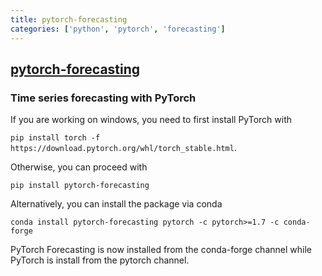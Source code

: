 ```yaml
---
title: pytorch-forecasting
categories: ['python', 'pytorch', 'forecasting']
---
```

## [pytorch-forecasting](https://github.com/jdb78/pytorch-forecasting)

### Time series forecasting with PyTorch


If you are working on windows, you need to first install PyTorch with

`pip install torch -f https://download.pytorch.org/whl/torch_stable.html`.

Otherwise, you can proceed with

`pip install pytorch-forecasting`

Alternatively, you can install the package via conda

`conda install pytorch-forecasting pytorch -c pytorch>=1.7 -c conda-forge`

PyTorch Forecasting is now installed from the conda-forge channel while PyTorch is install from the pytorch channel.
